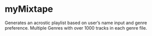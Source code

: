 # myMixtape
Generates an acrostic playlist based on user’s name input and genre preference. Multiple Genres with over 1000 tracks in each genre file.
